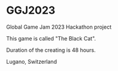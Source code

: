 # GGJ2023

Global Game Jam 2023
Hackathon project

This game is called "The Black Cat".

Duration of the creating is 48 hours.

Lugano, Switzerland


